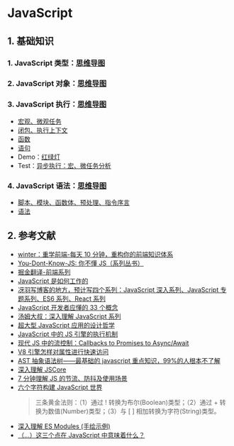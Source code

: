 # JavaScript

## 1. 基础知识

### 1. JavaScript 类型：[思维导图](/Notes/JavaScript/JavaScript类型.md)

### 2. JavaScript 对象：[思维导图](/Notes/JavaScript/JavaScript对象.md)

### 3. JavaScript 执行：[思维导图](/Notes/JavaScript/JavaScript执行.md)

- [宏观、微观任务](/Notes/JavaScript/JavaScript执行.md)
- [闭包、执行上下文](/Notes/JavaScript/JavaScript执行.md)
- [函数](/Notes/JavaScript/JavaScript执行.md)
- [语句](/Notes/JavaScript/JavaScript执行.md)
- Demo：[红绿灯](/Demo/JavaScript/trafficLight/index.html)
- Test：[异步执行：宏、微任务分析](/Notes/JavaScript/Task.md)

### 4. JavaScript 语法：[思维导图](/Notes/JavaScript/JavaScript语法.md)

- [脚本、模块、函数体、预处理、指令序言](/Notes/JavaScript/JavaScript语法.md)
- [语法](/Notes/JavaScript/JavaScript语法.md)

## 2. 参考文献

- [winter：重学前端-每天 10 分钟，重构你的前端知识体系](https://time.geekbang.org/column/intro/154)
- [You-Dont-Know-JS: 你不懂 JS（系列丛书）](https://github.com/JoeHetfield/You-Dont-Know-JS)
- [掘金翻译-前端系列](https://github.com/xitu/gold-miner/blob/master/front-end.md)
- [JavaScript 是如何工作的](https://github.com/xitu/gold-miner/blob/master/TODO1/how-javascript-works-inside-the-networking-layer-how-to-optimize-its-performance-and-security.md)
- [冴羽写博客的地方，预计写四个系列：JavaScript 深入系列、JavaScript 专题系列、ES6 系列、React 系列](https://github.com/mqyqingfeng/Blog)
- [JavaScript 开发者应懂的 33 个概念 ](https://github.com/stephentian/33-js-concepts)
- [汤姆大叔：深入理解 JavaScript 系列](http://www.cnblogs.com/TomXu/archive/2011/12/15/2288411.html#4028075)
- [超大型 JavaScript 应用的设计哲学](https://zhuanlan.zhihu.com/p/35929167)
- [JavaScript 中的 JS 引擎的执行机制](https://juejin.im/post/5a61a6786fb9a01cc026522c)
- [现代 JS 中的流控制：Callbacks to Promises to Async/Await](https://www.zcfy.cc/article/flow-control-in-modern-js-callbacks-to-promises-to-async-await)
- [V8 引擎怎样对属性进行快速访问](https://github.com/xitu/gold-miner/blob/master/TODO/fast-properties-in-v8.md)
- [AST 抽象语法树——最基础的 javascript 重点知识，99%的人根本不了解](https://juejin.im/entry/5b8ba64051882543036711dd?utm_source=gold_browser_extension)
- [深入理解 JSCore](https://juejin.im/post/5b7f6a27e51d4538b063f233?utm_medium=fe&utm_source=weixinqun)
- [7 分钟理解 JS 的节流、防抖及使用场景](https://juejin.im/post/5b8de829f265da43623c4261?utm_source=gold_browser_extension)
- [六个字符构建 JavaScript 世界](https://mp.weixin.qq.com/s/9Qb9rEc3aTi7wj49vIkUTg)
  > 三条黄金法则：（1）通过 ! 转换为布尔(Boolean)类型；（2）通过 + 转换为数值(Number)类型；（3）与 [ ] 相加转换为字符(String)类型。
- [深入理解 ES Modules (手绘示例)](https://www.zcfy.cc/article/es-modules-a-cartoon-deep-dive-mozilla-hacks-the-web-developer-blog)
- [（...）这三个点在 JavaScript 中意味着什么？](https://www.zcfy.cc/article/what-do-the-three-dots-mean-in-javascript)
